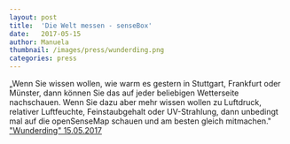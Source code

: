 ```yaml
---
layout: post
title:  'Die Welt messen - senseBox'
date:   2017-05-15 
author: Manuela
thumbnail: /images/press/wunderding.png
categories: press
---
```

„Wenn Sie wissen wollen, wie warm es gestern in Stuttgart, Frankfurt oder Münster, dann können Sie das auf jeder beliebigen Wetterseite nachschauen. Wenn Sie dazu aber mehr wissen wollen zu Luftdruck, relativer Luftfeuchte, Feinstaubgehalt oder UV-Strahlung, dann unbedingt mal auf die openSenseMap schauen und am besten gleich mitmachen."
<a href="https://www.buero-wunderding.de/portfolio/wunderding-journal/" target="_blank">"Wunderding" 15.05.2017</a>
